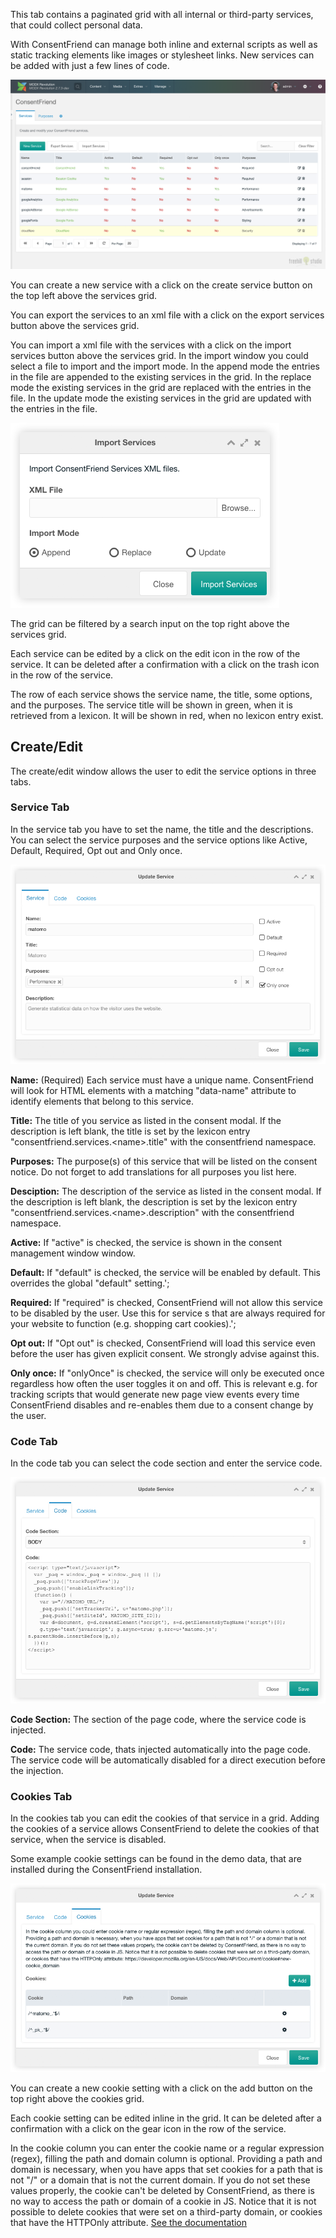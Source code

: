 This tab contains a paginated grid with all internal or third-party services,
that could collect personal data.

With ConsentFriend can manage both inline and external scripts as well as static
tracking elements like images or stylesheet links. New services can be added
with just a few lines of code.

[![](img/services.png)](img/services.png)

You can create a new service with a click on the create service button on the
top left above the services grid.

You can export the services to an xml file with a click on the export services
button above the services grid.

You can import a xml file with the services with a click on the import services
button above the services grid. In the import window you could select a file to
import and the import mode. In the append mode the entries in the file are
appended to the existing services in the grid. In the replace mode the existing
services in the grid are replaced with the entries in the file. In the update
mode the existing services in the grid are updated with the entries in the file.

[![](img/services-import.png)](img/services-import.png)

The grid can be filtered by a search input on the top right above the services
grid.

Each service can be edited by a click on the edit icon in the row of the
service. It can be deleted after a confirmation with a click on the trash icon
in the row of the service.

The row of each service shows the service name, the title, some options, and the
purposes. The service title will be shown in green, when it is retrieved from a
lexicon. It will be shown in red, when no lexicon entry exist.

## Create/Edit

The create/edit window allows the user to edit the service options in three
tabs.

### Service Tab

In the service tab you have to set the name, the title and the descriptions. You
can select the service purposes and the service options like Active, Default,
Required, Opt out and Only once.

<a id="service-name"></a>[![](img/service-service.png)](img/service-service.png)

**Name:** (Required) Each service must have a unique name. ConsentFriend will look
for HTML elements with a matching "data-name" attribute to identify elements
that belong to this service.

**Title:** The title of you service as listed in the consent modal. If the
description is left blank, the title is set by the lexicon entry
"consentfriend.services.&lt;name&gt;.title" with the consentfriend namespace.

**Purposes:** The purpose(s) of this service that will be listed on the consent
notice. Do not forget to add translations for all purposes you list here.

**Desciption:** The description of the service as listed in the consent modal. If
the description is left blank, the description is set by the lexicon entry
"consentfriend.services.&lt;name&gt;.description" with the consentfriend
namespace.

**Active:** If "active" is checked, the service is shown in the consent management window
window.

**Default:** If "default" is checked, the service will be enabled by default. This
overrides the global "default" setting.';

**Required:** If "required" is checked, ConsentFriend will not allow this service to
be disabled by the user. Use this for service s that are always required for
your website to function (e.g. shopping cart cookies).';

**Opt out:** If "Opt out" is checked, ConsentFriend will load this service even
before the user has given explicit consent. We strongly advise against this.

**Only once:** If "onlyOnce" is checked, the service will only be executed once
regardless how often the user toggles it on and off. This is relevant e.g. for
tracking scripts that would generate new page view events every time
ConsentFriend disables and re-enables them due to a consent change by the
user.

### Code Tab

In the code tab you can select the code section and enter the service code.

[![](img/service-code.png)](img/service-code.png)

**Code Section:** The section of the page code, where the service code is injected.

**Code:** The service code, thats injected automatically into the page code. The
service code will be automatically disabled for a direct execution before the
injection.

### Cookies Tab

In the cookies tab you can edit the cookies of that service in a grid. Adding
the cookies of a service allows ConsentFriend to delete the cookies of that
service, when the service is disabled.

Some example cookie settings can be found in the demo data, that are installed
during the ConsentFriend installation.

[![](img/service-cookies.png)](img/service-cookies.png)

You can create a new cookie setting with a click on the add button on the top
right above the cookies grid.

Each cookie setting can be edited inline in the grid. It can be deleted
after a confirmation with a click on the gear icon in the row of the service.

In the cookie column you can enter the cookie name or a regular expression
(regex), filling the path and domain column is optional. Providing a path and
domain is necessary, when you have apps that set cookies for a path that is not
"/" or a domain that is not the current domain. If you do not set these values
properly, the cookie can't be deleted by ConsentFriend, as there is no way to
access the path or domain of a cookie in JS. Notice that it is not possible to
delete cookies that were set on a third-party domain, or cookies that have the
HTTPOnly attribute. [See the documentation](https://developer.mozilla.org/en-US/docs/Web/API/Document/cookie#new-cookie_domain)
